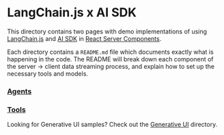 # LangChain.js x AI SDK

This directory contains two pages with demo implementations of using [LangChain.js](https://js.langchain.com/v0.2/docs/introduction/) and [AI SDK](https://www.npmjs.com/package/ai) in [React Server Components](https://react.dev/reference/rsc/server-components).

Each directory contains a `README.md` file which documents exactly what is happening in the code. The README will break down each component of the server -> client data streaming process, and explain how to set up the necessary tools and models.

### [Agents](./agent/README.md)

### [Tools](./tools/README.md)

Looking for Generative UI samples? Check out the [Generative UI](../generative_ui/README.md) directory.
